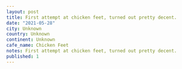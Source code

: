 ```yaml
---
layout: post
title: First attempt at chicken feet, turned out pretty decent.
date: "2021-05-28"
city: Unknown
country: Unknown
continent: Unknown
cafe_name: Chicken Feet
notes: First attempt at chicken feet, turned out pretty decent.
published: 1
---
```


